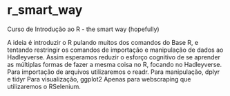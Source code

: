 # r_smart_way
Curso de Introdução ao R - the smart way (hopefully)

A ideia é introduzir o R pulando muitos dos comandos do Base R, e tentando restringir os comandos de importação e manipulação de dados ao Hadleyverse. Assim esperamos reduzir o esforço cognitivo de se aprender as múltiplas formas de fazer a mesma coisa no R, focando no Hadleyverse.
Para importação de arquivos utilizaremos o readr.
Para manipulação, dplyr e tidyr
Para visualização, ggplot2
Apenas para webscraping que utilizaremos o RSelenium.

